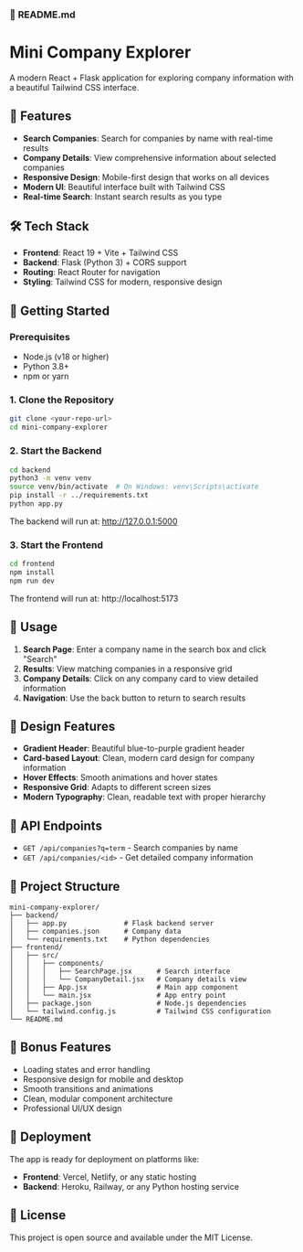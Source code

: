 ### 📄 **README.md**

# Mini Company Explorer

A modern React + Flask application for exploring company information with a beautiful Tailwind CSS interface.

## 🎯 Features

- **Search Companies**: Search for companies by name with real-time results
- **Company Details**: View comprehensive information about selected companies
- **Responsive Design**: Mobile-first design that works on all devices
- **Modern UI**: Beautiful interface built with Tailwind CSS
- **Real-time Search**: Instant search results as you type

## 🛠 Tech Stack

- **Frontend**: React 19 + Vite + Tailwind CSS
- **Backend**: Flask (Python 3) + CORS support
- **Routing**: React Router for navigation
- **Styling**: Tailwind CSS for modern, responsive design

## 🚀 Getting Started

### Prerequisites

- Node.js (v18 or higher)
- Python 3.8+
- npm or yarn

### 1. Clone the Repository

```bash
git clone <your-repo-url>
cd mini-company-explorer
```

### 2. Start the Backend

```bash
cd backend
python3 -m venv venv
source venv/bin/activate  # On Windows: venv\Scripts\activate
pip install -r ../requirements.txt
python app.py
```

The backend will run at: http://127.0.0.1:5000

### 3. Start the Frontend

```bash
cd frontend
npm install
npm run dev
```

The frontend will run at: http://localhost:5173

## 📱 Usage

1. **Search Page**: Enter a company name in the search box and click "Search"
2. **Results**: View matching companies in a responsive grid
3. **Company Details**: Click on any company card to view detailed information
4. **Navigation**: Use the back button to return to search results

## 🎨 Design Features

- **Gradient Header**: Beautiful blue-to-purple gradient header
- **Card-based Layout**: Clean, modern card design for company information
- **Hover Effects**: Smooth animations and hover states
- **Responsive Grid**: Adapts to different screen sizes
- **Modern Typography**: Clean, readable text with proper hierarchy

## 🔧 API Endpoints

- `GET /api/companies?q=term` - Search companies by name
- `GET /api/companies/<id>` - Get detailed company information

## 📁 Project Structure

```
mini-company-explorer/
├── backend/
│   ├── app.py              # Flask backend server
│   ├── companies.json      # Company data
│   └── requirements.txt    # Python dependencies
├── frontend/
│   ├── src/
│   │   ├── components/
│   │   │   ├── SearchPage.jsx      # Search interface
│   │   │   └── CompanyDetail.jsx   # Company details view
│   │   ├── App.jsx                 # Main app component
│   │   └── main.jsx                # App entry point
│   ├── package.json                # Node.js dependencies
│   └── tailwind.config.js          # Tailwind CSS configuration
└── README.md
```

## 🌟 Bonus Features

- Loading states and error handling
- Responsive design for mobile and desktop
- Smooth transitions and animations
- Clean, modular component architecture
- Professional UI/UX design

## 🚀 Deployment

The app is ready for deployment on platforms like:

- **Frontend**: Vercel, Netlify, or any static hosting
- **Backend**: Heroku, Railway, or any Python hosting service

## 📝 License

This project is open source and available under the MIT License.
